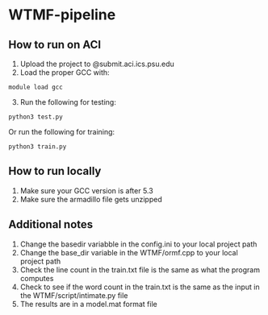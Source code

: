 # WTMF-pipeline
## How to run on ACI
1. Upload the project to @submit.aci.ics.psu.edu
2. Load the proper GCC with:
```
module load gcc
``` 
3. Run the following for testing: 
```
python3 test.py
```  
Or run the following for training: 
```
python3 train.py
```  


## How to run locally
1. Make sure your GCC version is after 5.3
2. Make sure the armadillo file gets unzipped

## Additional notes
1. Change the basedir variabble in the config.ini to your local project path
2. Change the base_dir variable in the WTMF/ormf.cpp to your local project path
3. Check the line count in the train.txt file is the same as what the program computes
4. Check to see if the word count in the train.txt is the same as the input in the WTMF/script/intimate.py file
5. The results are in a model.mat format file
